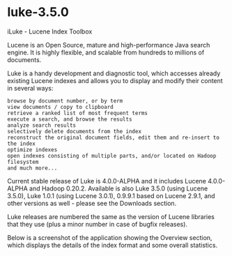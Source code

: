 # luke-3.5.0

iLuke - Lucene Index Toolbox

Lucene is an Open Source, mature and high-performance Java search engine. It is highly flexible, and scalable from hundreds to millions of documents.

Luke is a handy development and diagnostic tool, which accesses already existing Lucene indexes and allows you to display and modify their content in several ways:

    browse by document number, or by term
    view documents / copy to clipboard
    retrieve a ranked list of most frequent terms
    execute a search, and browse the results
    analyze search results
    selectively delete documents from the index
    reconstruct the original document fields, edit them and re-insert to the index
    optimize indexes
    open indexes consisting of multiple parts, and/or located on Hadoop filesystem
    and much more...

Current stable release of Luke is 4.0.0-ALPHA and it includes Lucene 4.0.0-ALPHA and Hadoop 0.20.2. Available is also Luke 3.5.0 (using Lucene 3.5.0), Luke 1.0.1 (using Lucene 3.0.1), 0.9.9.1 based on Lucene 2.9.1, and other versions as well - please see the Downloads section.

Luke releases are numbered the same as the version of Lucene libraries that they use (plus a minor number in case of bugfix releases).

Below is a screenshot of the application showing the Overview section, which displays the details of the index format and some overall statistics.
